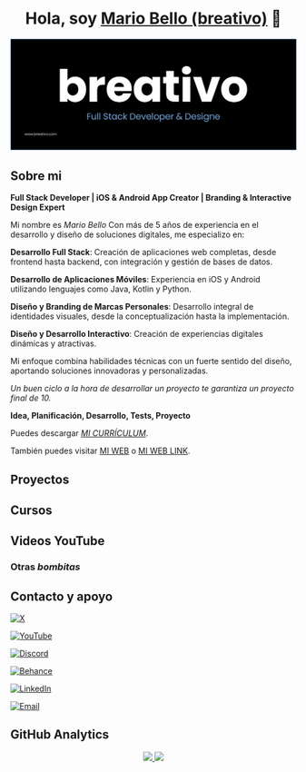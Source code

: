 <div align="center">
<h1 align="center">Hola, soy <a href="https://breativo.com">Mario Bello (breativo)</a> 👋</h1>
</div>

![Banner breativo](/img/header_breativo.png)

## Sobre mi
**Full Stack Developer | iOS & Android App Creator | Branding & Interactive Design Expert**

Mi nombre es *Mario Bello* Con más de 5 años de experiencia en el desarrollo y diseño de soluciones digitales, me especializo en:

**Desarrollo Full Stack**: Creación de aplicaciones web completas, desde frontend hasta backend, con integración y gestión de bases de datos.

**Desarrollo de Aplicaciones Móviles**: Experiencia en iOS y Android utilizando lenguajes como Java, Kotlin y Python.
    
**Diseño y Branding de Marcas Personales**: Desarrollo integral de identidades visuales, desde la conceptualización hasta la implementación.
    
**Diseño y Desarrollo Interactivo**: Creación de experiencias digitales dinámicas y atractivas.

Mi enfoque combina habilidades técnicas con un fuerte sentido del diseño, aportando soluciones innovadoras y personalizadas.

*Un buen ciclo a la hora de desarrollar un proyecto te garantiza un proyecto final de 10.*
</br>

**Idea, Planificación, Desarrollo, Tests, Proyecto**
</br>


Puedes descargar [*MI CURRÍCULUM*](pdf/curriculum%20Mario%20Bello%20García.pdf).
</br>

También puedes visitar [MI WEB](https://www.breativo.com) o [MI WEB LINK](https://www.breativo.com).

## Proyectos


## Cursos


## Videos YouTube

### Otras *bombitas* 


## Contacto y apoyo
[![X](https://img.shields.io/badge/X-@breativo-000000?style=for-the-badge&logo=x&logoColor=white&labelColor=101010)](https://x.com/tu_usuario)

[![YouTube](https://img.shields.io/badge/YouTube-@breativo-FF0000?style=for-the-badge&logo=youtube&logoColor=white&labelColor=101010)](https://www.youtube.com/c/tu_canal)

[![Discord](https://img.shields.io/badge/Discord-breativo-5865F2?style=for-the-badge&logo=discord&logoColor=white&labelColor=101010)](https://discord.com/invite/tuinvitacion)

[![Behance](https://img.shields.io/badge/behance-breativo-000000?style=for-the-badge&logo=behance&logoColor=white&labelColor=101010)](https://www.behance.net/tuperfil)

[![LinkedIn](https://img.shields.io/badge/LinkedIn-breativo-0A66C2?style=for-the-badge&logo=linkedin&logoColor=white&labelColor=101010)](https://www.linkedin.com/in/tuperfil)
</br>

[![Email](https://img.shields.io/badge/email-mariobellogarcia@gmail.com-0149fc?style=for-the-badge&logo=gmail&logoColor=white&labelColor=101010)](mailto:braismoure@mouredev.com)

## GitHub Analytics

<p align="center">
<a href="https://github.com/breativo">
  <img height="140em" src="https://github-readme-stats-eight-theta.vercel.app/api?username=breativo&show_icons=true&theme=algolia&include_all_commits=true&count_private=true"/>
  <img height="140em" src="https://github-readme-stats-eight-theta.vercel.app/api/top-langs/?username=breativo&layout=compact&langs_count=8&theme=algolia"/>
</a>
</p>